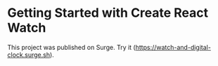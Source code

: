 # Getting Started with Create React Watch

This project was published on Surge. Try it (https://watch-and-digital-clock.surge.sh).

